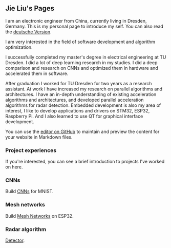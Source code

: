 ## Jie Liu's Pages

I am an electronic engineer from China, currently living in Dresden, Germany. This is my personal page to introduce my self. You can also read the [deutsche Version](https://kayala.GitHub.io/german/).

I am very interested in the field of software development and algorithm optimization.

I successfully completed my master's degree in electrical engineering at TU Dresden. I did a lot of deep learning research in my studies. I did a deep comparison and research on CNNs and optimized them in hardware and accelerated them in software.

After graduation I worked for TU Dresden for two years as a research assistant. At work I have increased my research on parallel algorithms and architectures. I have an in-depth understanding of existing acceleration algorithms and architectures, and developed parallel acceleration algorithms for radar detection.
Embedded development is also my area of interest, I like to develop applications and drivers on STM32, ESP32, Raspberry Pi. And I also learned to use QT for graphical interface development. 

You can use the [editor on GitHub](https://github.com/kayala/kayala.GitHub.io/edit/main/index.md) to maintain and preview the content for your website in Markdown files.

### Project experiences

If you're interested, you can see a brief introduction to projects I've worked on here.

### CNNs

Build [CNNs](https://github.com/kayala/project/tree/main/CNNs) for MNIST.

### Mesh networks 

Build [Mesh Networks](https://github.com/kayala/project/tree/main/mesh_network) on ESP32.

### Radar algorithm

[Detector](https://github.com/kayala/project/tree/main/radar_cfar_algorithm).
